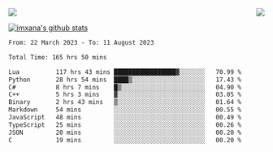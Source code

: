 <p>
  <a href="https://count.getloli.com/"><img src="https://count.getloli.com/get/@xana.readme?theme=moebooru-h"></a>
  <img src="https://weather-icon.journeyad.repl.co/@hangzhou?v=1" align="right">
</p>


<a href="https://github.com/imxana"><img align="center" src="https://github-readme-stats.vercel.app/api?username=imxana&show_icons=true&include_all_commits=true&hide_border=tru&custom_title=imxana%27s%20Github%20Stats" alt="imxana's github stats" /></a> 

<!--START_SECTION:waka-->

```txt
From: 22 March 2023 - To: 11 August 2023

Total Time: 165 hrs 50 mins

Lua          117 hrs 43 mins █████████████████▓░░░░░░░   70.99 %
Python       28 hrs 54 mins  ████▒░░░░░░░░░░░░░░░░░░░░   17.43 %
C#           8 hrs 7 mins    █▒░░░░░░░░░░░░░░░░░░░░░░░   04.90 %
C++          5 hrs 3 mins    ▓░░░░░░░░░░░░░░░░░░░░░░░░   03.05 %
Binary       2 hrs 43 mins   ▒░░░░░░░░░░░░░░░░░░░░░░░░   01.64 %
Markdown     54 mins         ░░░░░░░░░░░░░░░░░░░░░░░░░   00.55 %
JavaScript   48 mins         ░░░░░░░░░░░░░░░░░░░░░░░░░   00.49 %
TypeScript   25 mins         ░░░░░░░░░░░░░░░░░░░░░░░░░   00.26 %
JSON         20 mins         ░░░░░░░░░░░░░░░░░░░░░░░░░   00.20 %
C            19 mins         ░░░░░░░░░░░░░░░░░░░░░░░░░   00.20 %
```

<!--END_SECTION:waka-->
